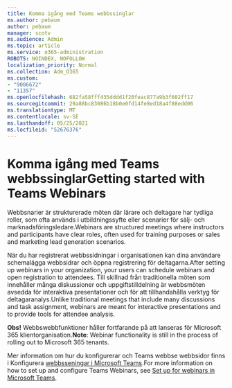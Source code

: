 ```yaml
---
title: Komma igång med Teams webbssinglar
ms.author: pebaum
author: pebaum
manager: scotv
ms.audience: Admin
ms.topic: article
ms.service: o365-administration
ROBOTS: NOINDEX, NOFOLLOW
localization_priority: Normal
ms.collection: Adm_O365
ms.custom:
- "9006672"
- "11357"
ms.openlocfilehash: 682fa58fff435dddd1f20feac877a9b3f602ff17
ms.sourcegitcommit: 29a88bc83086b18b0e0fd14fe8ed18a4f88edd06
ms.translationtype: MT
ms.contentlocale: sv-SE
ms.lasthandoff: 05/25/2021
ms.locfileid: "52676376"
---
```

# <a name="getting-started-with-teams-webinars"></a><span data-ttu-id="38cb9-102">Komma igång med Teams webbssinglar</span><span class="sxs-lookup"><span data-stu-id="38cb9-102">Getting started with Teams Webinars</span></span>

<span data-ttu-id="38cb9-103">Webbsnarier är strukturerade möten där lärare och deltagare har tydliga roller, som ofta används i utbildningssyfte eller scenarier för sälj- och marknadsföringsledare.</span><span class="sxs-lookup"><span data-stu-id="38cb9-103">Webinars are structured meetings where instructors and participants have clear roles, often used for training purposes or sales and marketing lead generation scenarios.</span></span>

<span data-ttu-id="38cb9-104">När du har registrerat webbssidningar i organisationen kan dina användare schemalägga webbsidrar och öppna registrering för deltagarna.</span><span class="sxs-lookup"><span data-stu-id="38cb9-104">After setting up webinars in your organization, your users can schedule webinars and open registration to attendees.</span></span> <span data-ttu-id="38cb9-105">Till skillnad från traditionella möten som innehåller många diskussioner och uppgiftstilldelning är webbsmöten avsedda för interaktiva presentationer och för att tillhandahålla verktyg för deltagaranalys.</span><span class="sxs-lookup"><span data-stu-id="38cb9-105">Unlike traditional meetings that include many discussions and task assignment, webinars are meant for interactive presentations and to provide tools for attendee analysis.</span></span>

<span data-ttu-id="38cb9-106">**Obs!** Webbswebbfunktioner håller fortfarande på att lanseras för Microsoft 365 klientorganisation.</span><span class="sxs-lookup"><span data-stu-id="38cb9-106">**Note**: Webinar functionality is still in the process of rolling out to Microsoft 365 tenants.</span></span> 

<span data-ttu-id="38cb9-107">Mer information om hur du konfigurerar och Teams webbse webbsidor finns i Konfigurera [webbsseningar i Microsoft Teams](/microsoftteams/set-up-webinars).</span><span class="sxs-lookup"><span data-stu-id="38cb9-107">For more information on how to set up and configure Teams Webinars, see [Set up for webinars in Microsoft Teams](/microsoftteams/set-up-webinars).</span></span>